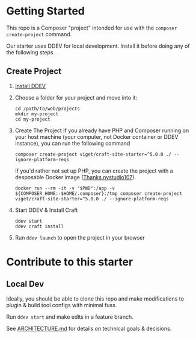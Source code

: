 # Getting Started

This repo is a Composer "project" intended for use with the `composer create-project` command.

Our starter uses DDEV for local development. Install it before doing any of the following steps.

## Create Project

1. [Install DDEV](https://ddev.readthedocs.io/en/stable/users/install/ddev-installation/)
2. Choose a folder for your project and move into it:
   ```shell
   cd /path/to/web/projects
   mkdir my-project
   cd my-project
   ```
3. Create The Project
   If you already have PHP and Composer running on your host machine (your computer, not Docker container or DDEV instance), you can run the following command

   ```shell
   composer create-project viget/craft-site-starter=^5.0.0 ./ --ignore-platform-reqs
   ```

   If you'd rather not set up PHP, you can create the project with a desposable Docker image ([Thanks nystudio107](https://nystudio107.com/blog/dock-life-using-docker-for-all-the-things)).

   ```shell
   docker run --rm -it -v "$PWD":/app -v ${COMPOSER_HOME:-$HOME/.composer}:/tmp composer create-project viget/craft-site-starter=^5.0.0 ./ --ignore-platform-reqs
   ```

4. Start DDEV & Install Craft
   ```shell
   ddev start
   ddev craft install
   ```
5. Run `ddev launch` to open the project in your browser

# Contribute to this starter

## Local Dev

Ideally, you should be able to clone this repo and make modifications to plugin & build tool configs with minimal fuss.

Run `ddev start` and make edits in a feature branch.

See [ARCHITECTURE.md](ARCHITECTURE.md) for details on technical goals & decisions.
